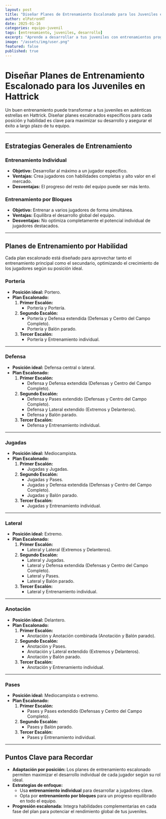 ```yaml
---
layout: post
title: "Diseñar Planes de Entrenamiento Escalonado para los Juveniles en Hattrick"
author: elPatronHT
date: 2025-01-16
categories: equipo-juvenil
tags: [entrenamiento, juveniles, desarrollo]
excerpt: "Aprende a desarrollar a tus juveniles con entrenamientos progresivos y optimizados."
image: "/assets/img/user.png"
featured: false
published: true
---
```


# Diseñar Planes de Entrenamiento Escalonado para los Juveniles en Hattrick

Un buen entrenamiento puede transformar a tus juveniles en auténticas estrellas en Hattrick. Diseñar planes escalonados específicos para cada posición y habilidad es clave para maximizar su desarrollo y asegurar el éxito a largo plazo de tu equipo.

---

## Estrategias Generales de Entrenamiento

### Entrenamiento Individual

- **Objetivo:** Desarrollar al máximo a un jugador específico.
- **Ventajas:** Crea jugadores con habilidades completas y alto valor en el mercado.
- **Desventajas:** El progreso del resto del equipo puede ser más lento.

### Entrenamiento por Bloques

- **Objetivo:** Entrenar a varios jugadores de forma simultánea.
- **Ventajas:** Equilibra el desarrollo global del equipo.
- **Desventajas:** No optimiza completamente el potencial individual de jugadores destacados.

---

## Planes de Entrenamiento por Habilidad

Cada plan escalonado está diseñado para aprovechar tanto el entrenamiento principal como el secundario, optimizando el crecimiento de los jugadores según su posición ideal.

### Portería

- **Posición ideal:** Portero.
- **Plan Escalonado:**
  1. **Primer Escalón:**
     - Portería y Portería.
  2. **Segundo Escalón:**
     - Portería y Defensa extendida (Defensas y Centro del Campo Completo).
     - Portería y Balón parado.
  3. **Tercer Escalón:**
     - Portería y Entrenamiento individual.

---

### Defensa

- **Posición ideal:** Defensa central o lateral.
- **Plan Escalonado:**
  1. **Primer Escalón:**
     - Defensa y Defensa extendida (Defensas y Centro del Campo Completo).
  2. **Segundo Escalón:**
     - Defensa y Pases extendido (Defensas y Centro del Campo Completo).
     - Defensa y Lateral extendido (Extremos y Delanteros).
     - Defensa y Balón parado.
  3. **Tercer Escalón:**
     - Defensa y Entrenamiento individual.

---

### Jugadas

- **Posición ideal:** Mediocampista.
- **Plan Escalonado:**
  1. **Primer Escalón:**
     - Jugadas y Jugadas.
  2. **Segundo Escalón:**
     - Jugadas y Pases.
     - Jugadas y Defensa extendida (Defensas y Centro del Campo Completo).
     - Jugadas y Balón parado.
  3. **Tercer Escalón:**
     - Jugadas y Entrenamiento individual.

---

### Lateral

- **Posición ideal:** Extremo.
- **Plan Escalonado:**
  1. **Primer Escalón:**
     - Lateral y Lateral (Extremos y Delanteros).
  2. **Segundo Escalón:**
     - Lateral y Jugadas.
     - Lateral y Defensa extendida (Defensas y Centro del Campo Completo).
     - Lateral y Pases.
     - Lateral y Balón parado.
  3. **Tercer Escalón:**
     - Lateral y Entrenamiento individual.

---

### Anotación

- **Posición ideal:** Delantero.
- **Plan Escalonado:**
  1. **Primer Escalón:**
     - Anotación y Anotación combinada (Anotación y Balón parado).
  2. **Segundo Escalón:**
     - Anotación y Pases.
     - Anotación y Lateral extendido (Extremos y Delanteros).
     - Anotación y Balón parado.
  3. **Tercer Escalón:**
     - Anotación y Entrenamiento individual.

---

### Pases

- **Posición ideal:** Mediocampista o extremo.
- **Plan Escalonado:**
  1. **Primer Escalón:**
     - Pases y Pases extendido (Defensas y Centro del Campo Completo).
  2. **Segundo Escalón:**
     - Pases y Balón parado.
  3. **Tercer Escalón:**
     - Pases y Entrenamiento individual.

---

## Puntos Clave para Recordar

- **Adaptación por posición:** Los planes de entrenamiento escalonado permiten maximizar el desarrollo individual de cada jugador según su rol ideal.
- **Estrategias de enfoque:**
  - Usa **entrenamiento individual** para desarrollar a jugadores clave.
  - Opta por **entrenamiento por bloques** para un progreso equilibrado en todo el equipo.
- **Progresión escalonada:** Integra habilidades complementarias en cada fase del plan para potenciar el rendimiento global de tus juveniles.
